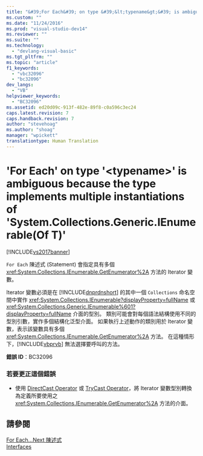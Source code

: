 ```yaml
---
title: "&#39;For Each&#39; on type &#39;&lt;typename&gt;&#39; is ambiguous because the type implements multiple instantiations of &#39;System.Collections.Generic.IEnumerable(Of T)&#39; | Microsoft Docs"
ms.custom: ""
ms.date: "11/24/2016"
ms.prod: "visual-studio-dev14"
ms.reviewer: ""
ms.suite: ""
ms.technology: 
  - "devlang-visual-basic"
ms.tgt_pltfrm: ""
ms.topic: "article"
f1_keywords: 
  - "vbc32096"
  - "bc32096"
dev_langs: 
  - "VB"
helpviewer_keywords: 
  - "BC32096"
ms.assetid: ed20d09c-913f-482e-89f8-c0a596c3ec24
caps.latest.revision: 7
caps.handback.revision: 7
author: "stevehoag"
ms.author: "shoag"
manager: "wpickett"
translationtype: Human Translation
---
```

# &#39;For Each&#39; on type &#39;&lt;typename&gt;&#39; is ambiguous because the type implements multiple instantiations of &#39;System.Collections.Generic.IEnumerable(Of T)&#39;
[!INCLUDE[vs2017banner](../../../csharp/includes/vs2017banner.md)]

`For Each` 陳述式 \(Statement\) 會指定具有多個 <xref:System.Collections.IEnumerable.GetEnumerator%2A> 方法的 Iterator 變數。  
  
 Iterator 變數必須是在 [!INCLUDE[dnprdnshort](../../../csharp/getting-started/includes/dnprdnshort_md.md)] 的其中一個 `Collections` 命名空間中實作 <xref:System.Collections.IEnumerable?displayProperty=fullName> 或 <xref:System.Collections.Generic.IEnumerable%601?displayProperty=fullName> 介面的型別。  類別可能會對每個語法結構使用不同的型別引數，實作多個結構化泛型介面。  如果執行上述動作的類別用於 Iterator 變數，表示該變數具有多個 <xref:System.Collections.IEnumerable.GetEnumerator%2A> 方法。  在這種情形下，[!INCLUDE[vbprvb](../../../csharp/programming-guide/concepts/linq/includes/vbprvb_md.md)] 無法選擇要呼叫的方法。  
  
 **錯誤 ID**：BC32096  
  
### 若要更正這個錯誤  
  
-   使用 [DirectCast Operator](../../../visual-basic/language-reference/operators/directcast-operator.md) 或 [TryCast Operator](../../../visual-basic/language-reference/operators/trycast-operator.md)，將 Iterator 變數型別轉換為定義所要使用之 <xref:System.Collections.IEnumerable.GetEnumerator%2A> 方法的介面。  
  
## 請參閱  
 [For Each...Next 陳述式](../../../visual-basic/language-reference/statements/for-each-next-statement.md)   
 [Interfaces](../../../visual-basic/programming-guide/language-features/interfaces/index.md)